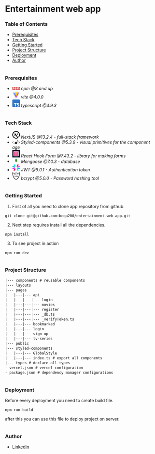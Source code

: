 # Entertainment web app

### Table of Contents

- [Prerequisites](#Prerequisites)
- [Tech Stack](#Tech-Stack)
- [Getting Started](#Getting-Started)
- [Project Structure](#Project-Structure)
- [Deployment](#Deployment)
- [Author](#Author)

#

### Prerequisites

- <img src="readme/npm.png" width="25" style="top: 8px" /> _npm @8 and up_
- <img src="readme/vite.jpg" width="25" style="top: 8px" /> _vite @4.0.0_
- <img src="readme/typescript.png" width="25" style="top: 8px" /> _typescript @4.9.3_

#

### Tech Stack

- <img src="readme/nextjs.png" width="25" style="top: 8px" /> _NextJS @13.2.4 - full-stack framework_
- <img src="readme/styled-components.png" width="25" style="top: 8px" /> _Styled-components @5.3.6 - visual primitives for the component age_
- <img src="readme/react-hook-form.png" width="25" style="top: 8px" /> _React Hook Form @7.43.2 - library for making forms_
- <img src="readme/mongoose.png" width="25" style="top: 8px" /> _Mongoose @7.0.3 - database_
- <img src="readme/jwt.png" width="25" style="top: 8px" /> _JWT @9.0.1 - Authentication token_
- <img src="readme/bcrypt.png" width="25" style="top: 8px" /> _bcrypt @5.0.0 - Password hashing tool_

#

### Getting Started

1. First of all you need to clone app repository from github:

```
git clone git@github.com:beqa200/entertainment-web-app.git
```

2. Next step requires install all the dependencies.

```
npm install
```

3. To see project in action

```
npm run dev
```

#

### Project Structure

```
|--- components # reusable components
|--- layouts
|--- pages
|   |---|--- api
|   |---|---|--- login
|   |---|---|--- movies
|   |---|---|--- register
|   |---|---|--- _db.ts
|   |---|---|--- _verifyToken.ts
|   |---|--- bookmarked
|   |---|--- login
|   |---|--- sign-up
|   |---|--- tv-series
|--- public
|--- styled-components
|   |---|--- GlobalStyle
|   |---|--- index.ts # export all components
|--- types # declare all types
- vercel.json # vercel configuration
- package.json # dependency manager configurations

```

#

### Deployment

Before every deployment you need to create build file.

```
npm run build
```

after this you can use this file to deploy project on server.

#

### Author

- [LinkedIn](https://www.linkedin.com/in/beka-maisuradze-76a730234/)
